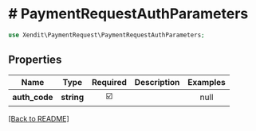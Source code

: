 # # PaymentRequestAuthParameters


```php
use Xendit\PaymentRequest\PaymentRequestAuthParameters;
```

## Properties

| Name | Type | Required | Description | Examples |
|------------|:-------------:|:-------------:|-------------|:-------------:|
| **auth_code** | **string** | ☑️ |  | null |


[[Back to README]](../../README.md)
